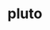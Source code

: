 # pluto
<template> tags and Template Literals - combined within a tiny dwarf-library to
make rendering HTML quick, easy and (almost) bare-bones.

## Placeholder insertion points
External templates (ones that the user called '.render()' on explicitly) are
clones deeply before returning a placeholder element that acts as an insertion
point. Otherwise, since the inner templates are deeply clones, the template
itself acts as the insertion point.

That's not straight-forward. A repeat template, that contains multiple
sub-templates per item, must duplicate these inner templates in order to
remember the insertion point. A different approach we found we using TextNodes
as placeholders, as they're invisible from the children's list and dev tools.
it does mean that many such elements may be created for highly-nested templates
with many repeated items. Perhaps we can do better?

## Attributes vs Properties

Passing in arguments to custom elements, via HTML-syntax, can only be done
using the attribute notation. For example `class="name"` or `model={{obj}}`.
In both cases though, the attribute value would be transformed to a string,
`"name"` and `"{{obj}}"` respectively, so figuring out how to pass non-string
arguments to custom elements is a common problem.

Polymer solved it by notation differentiation: if the attribute name ends with a
dollar sign `$`, it should be set as an attribute. Otherwise, it will be a
property. Therefore `user-name$="hello"` and `user-name="hello"` are logically
different. One would set the attribute, while the other will set a property thus
using the attribute notation only as a way to pass in arguments, removing the
actual attribute from the element upon rendering. In some special cases (like
`class="name"`) they will break this rule and will set the attribute even when
it doesn't end with a dollar sign. Finally, they allow your custom elements to
define properties that would also reflect as attributes, which means that they
will still remain on the element even when they're used as properties. Up until
building Pluto, I didn't understand why there was a need for two different
attribute notations.

React solves it a little differently - everything is a property. That's why
assigning classes to an element is done via `className='name'` instead of just
`class='name'`. That's because setting a property `class` on an element would do
nothing, but setting `className` via javascript will build it correctly. In
other words you're using HTML (well JSX really) attributes to declare how
javascript should manipulate the element, not what attributes it should have. Up
until building pluto, I didn't understand why I couldn't just but in the actual
attribute names, like `class`.

After reading all of the docs carefully for both libraries I realize that they
do explain the rational behind these design decisions, yet they weren't very
clear or apparent for me when I initially worked with these libraries. While I
think both designs are OK, I do like JSX better, but believe that there might be
a better way.

So - this was my thought to experiment with - everything is logically an
attribute. You communicate with an element via setting attributes, not
properties which are more internal implementation details. Attributes are
basically the external API to an element. It does mean that we'll need a way to
work around these limitations:

    - attributes must be strings
    - some arguments (even strings) shouldn't be visible on the DOM (passwords?)

The latter can be simply done by the custom-element by removing the attribute
after it's set.

For the former, the following approaches exist:

    - Serialization (with JSON or otherwise). Can be tricky & risky. Objects can
    be huge, involve a high performance cost per render, and would break
    referencing. This is a no-go.
    - Piggy-back on the `attributeChangedCallback()` custom-elements API by
    calling it directly with the object, allowing the custom-element to do
    whatever they want with it.
    - Fire `attribute-changed` event on the custom element, allowing them to
    handle it however they'd like.
    - Call property setters on the custom-element (if they exist for the
    attribute name)
    - Populate some internal `.props` object and firing a `props-changed`
    event, to solve the problem that these non-string attributes aren't
    accessible after the callback was called.

One last after-thought: these other libraries benefit from the fact that the
also control the design of the custom-element or component. As a pure template-
rendering library, pluto doesn't. So perhaps it's best to just provide the
notations that will allow the user to define when they want to set a property,
and when an attribute - a la Polymer `$=`

Note that we can also override the `el.attributes` object when a non-string is
set by (1) `el.attributes.obj = obj` or (2) overriding the `getNamedItem()`
function to return a different type of attribute that returns the actual value.

Another thought - instead of using `$=` or any other special notation, we can
piggyback on attribute namespaces to mark the difference between attributes and
properties. Since properties don't have a namespace, we can use something like
`prop:name={{value}}` instead of `name={{value}}` to indicate a property. The
same can be applied to event listeners with `on:click={{onClick}}`.

Consider the following relationships between properties and attributes:

ATTR            PROP
-------------------------
class           className
style           style
id              id
src             src
href            href
tabindex        tabindex
...
(most of the global attributes)


This means that - in most cases we can decide that we keep attributes and local
properties in async. Changing one may affect the other. This shifts us back to
the React paradigm where everything is a property (maybe with the exception of
`class` that can be mapped to `className`)

## Upgraded elements

One problem with the approach above, is that using properties in general relies
on using getter-setter methods, which is fine, except for when an element is
upgraded after the variables of the same name are overwritten, resulting in
an element that contains the values themeselves instead of the getter functions.


## Expressions

Some use-cases involve passing in a complex or computed attribute to the
rendered elements. Such as `active={{ mode === 'one'}}`. The naive approach is
to use `eval()` to evaluate these expressions, but this has two problems:

    - `eval` is __very__ slow. Especially when there are several such
    expressions and frequent re-renders.
    - transforming the properties of the input object into local variables is
    tricky and usually requires another `eval()` that sets the local variables,
    which further adds to the slowness. See alternative below.

Polymer solves it by not allowing expressions. Instead, they just support
function calls that doesn't require any evaluation beyond just calling the
function.

React supports it because JSX allows arbitrary javascript expressions to be
evaluated native before the rendering, thus passing in the computed value in the
first place.

One alternative is kinda tricky, and moves most/all of the `eval()` to template
compilation time instead of render time:

    - Extract the list of identifiers referenced from the expression using
    regexp.
    Example: `['mode']`
    - Wrap the expression with a function that receives an object argument and
    fetches these idenitifers into local variables:
    Example: `function(obj) { var mode = obj.mode; return mode === 'select' }`.
    - Use this function in-place of the expression on the token, and invoke it
    with the render input upon render.

## Binding event listeners

Binding events is tricky, because we can't just set them as properties. For
example: `el.onclick = function() {}` will work but custom events like wouldn't
like `el.onaddtab = function() {}`.

Polymer solves it by a convention of starting these attribute names with `on-`,
so their template engine will identify the event name and will add normal
event listeners.

React solves it by not using events at all. You just pass the properties as any
other property to the inner element, which, instead of firing events, will just
invoke the function manually. So there's no event propagation.

Another issue with event listeners is that as they're function they can be
unbound, and thus yield weird/unexpected results and errors.

React simply forces you to bind your events before rendering. So you must have
something like `this.fn = this.fn.bind(this)` for any function you pass as an
event handler. There's a risk of binding the function on every render, because
it will result in a re-render of the element as it has changed.

Polymer uses a simpler approach. You specific a literal function name, instead
of a token that links to an actual function. They then just look-up this
function on the rendered element, with the element as it's bound context `this`.

Out of all of these - I think I prefer a mix of both options:
    - Using real events, with propagations is more inline with how the DOM
    works natively.
    - Using string literals as references to functions makes little sense in the
    context of a generic templating engine as we don't necessarily have a
    root custom-element that's guaranteed to contain these functions.

So in the final design, you mark event listeners with the `on-` prefix, but you
can pass in actual functions. We'll then bind these functions as event
listeners.

# TO BE CONSIDERED
- Supports if and repeat (`if=${}`, `for=${}` respectively) on individual
elements: `<div if=${} for=${}>`
- Syntax for JS `for-in` and `for-of` in expressions like:
`<div for=${idx of items}>${items[idx]}</div>`
- Documentation editable via the console. This is cool.
- Two-way binding of input fields.
- `class MyComponent extends Pluto.Component('my-component') {}`
- Uses attribute namespaces like `on:click` and `bind:href`
- Auto-add vendor-specific prefixes to style elements
- Supports if- and else- in individual elements and in templates.
- Event modifiers like `on-click-right=${}` or `on-key-ctrl-A=${}`
- Transition classes when elements are added/removed. Maybe with `on-add` and
`on-remove`.
- Bound the `RenderableFragment` object to the generated template such that
setting properties on it will update the rendering:
`var doc = tpl.render({ message: 'hello' }); doc.message = 'world'`
